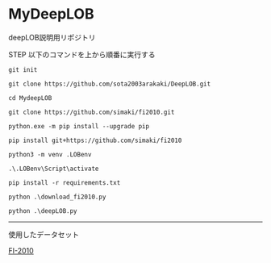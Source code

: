 # MyDeepLOB
deepLOB説明用リポジトリ

STEP 以下のコマンドを上から順番に実行する
```
git init
```
```
git clone https://github.com/sota2003arakaki/DeepLOB.git
```
```
cd MydeepLOB
```
```
git clone https://github.com/simaki/fi2010.git
```
```
python.exe -m pip install --upgrade pip
```
```
pip install git+https://github.com/simaki/fi2010
```
```
python3 -m venv .LOBenv
```
```
.\.LOBenv\Script\activate
```
```
pip install -r requirements.txt
```
```
python .\download_fi2010.py
```
```
python .\deepLOB.py
```

------------------------------------------
使用したデータセット

[FI-2010](https://github.com/simaki/fi2010)
